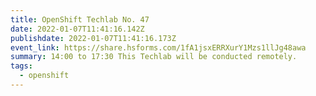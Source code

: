```yaml
---
title: OpenShift Techlab No. 47
date: 2022-01-07T11:41:16.142Z
publishdate: 2022-01-07T11:41:16.173Z
event_link: https://share.hsforms.com/1fA1jsxERRXurY1Mzs1llJg48awa
summary: 14:00 to 17:30 This Techlab will be conducted remotely.
tags:
  - openshift
---
```

